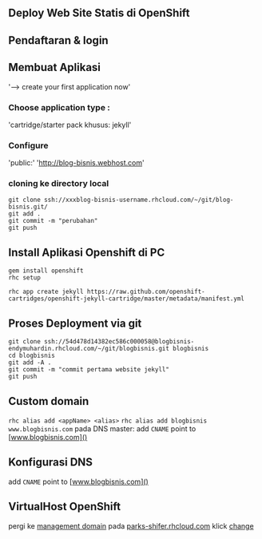 ## Deploy Web Site Statis di OpenShift ##


## Pendaftaran & login ##
## Membuat Aplikasi ##
  '--> create your first application now'
  ### Choose application type : ###
  'cartridge/starter pack khusus: jekyll'
  ### Configure ###
  'public:' 'http://blog-bisnis.webhost.com'
  ### cloning ke directory local ###
  ```
  git clone ssh://xxxblog-bisnis-username.rhcloud.com/~/git/blog-bisnis.git/
  git add .
  git commit -m "perubahan"
  git push
  ```
## Install Aplikasi Openshift di PC ##
```
gem install openshift
rhc setup
```
`rhc app create jekyll https://raw.github.com/openshift-cartridges/openshift-jekyll-cartridge/master/metadata/manifest.yml`

## Proses Deployment via git ##
```
git clone ssh://54d478d14382ec586c000058@blogbisnis-endymuhardin.rhcloud.com/~/git/blogbisnis.git blogbisnis
cd blogbisnis
git add -A .
git commit -m "commit pertama website jekyll"
git push
```

## Custom domain ##
`rhc alias add <appName> <alias>`
`rhc alias add blogbisnis www.blogbisnis.com`
pada DNS master: add `CNAME` point to [www.blogbisnis.com]()

## Konfigurasi DNS ##
add `CNAME` point to [www.blogbisnis.com]()

## VirtualHost OpenShift ##
pergi ke [management domain](https://developers.openshift.com/en/managing-domains-ssl.html) pada [parks-shifer.rhcloud.com]() klick [change]()
